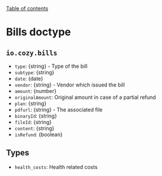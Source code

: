 [Table of contents](README.md#table-of-contents)

# Bills doctype

## `io.cozy.bills`

- `type`: {string} - Type of the bill
- `subtype`: {string}
- `date`: {date}
- `vendor`: {string} - Vendor which issued the bill
- `amount`: {number}
- `originalAmount`: Original amount in case of a partial refund
- `plan`: {string}
- `pdfurl`: {string} - The associated file
- `binaryId`: {string}
- `fileId`: {string}
- `content`: {string}
- `isRefund`: {boolean}

## Types

- `health_costs`: Health related costs
